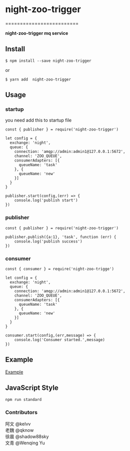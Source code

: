 # night-zoo-trigger

=========================

**night-zoo-trigger  mq service**

## Install

```console
$ npm install --save night-zoo-trigger
```
or
```console
$ yarn add  night-zoo-trigger
```

## Usage

### startup
you need add this to startup file
```
const { publisher } = require('night-zoo-trigger')

let config = {
  exchange: 'night',
  queue: {
    connection: 'amqp://admin:admin1@127.0.0.1:5672',
    channel: 'ZOO_QUEUE',
    consumerAdapters: [{
      queueName: 'task'
    }, {
      queueName: 'new'
    }]
  }
}

publisher.start(config,(err) => {
    console.log('publish start')
})
```

### publisher

```
const { publisher } = require('night-zoo-trigger')

publisher.publish({a:1}, 'task', function (err) {
    console.log('publish success')
})
```

### consumer

```
const { consumer } = require('night-zoo-trigge')

let config = {
  exchange: 'night',
  queue: {
    connection: 'amqp://admin:admin1@127.0.0.1:5672',
    channel: 'ZOO_QUEUE',
    consumerAdapters: [{
      queueName: 'task'
    }, {
      queueName: 'new'
    }]
  }
}

consumer.start(config,(err,message) => {
    console.log('Consumer started.',message)
})
```

## Example

[Example](https://github.com/airplake/night-zoo-trigger/tree/master/example)


## JavaScript Style

```
npm run standard
```



### Contributors
阿文 @kelvv  
老魏 @qknow  
徐晨 @shadow88sky  
文青 @Wenqing Yu